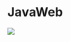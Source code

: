 # JavaWeb
<img src="https://lh3.googleusercontent.com/w92kiuPutof29QTiZebFtJ-G9atjG_inODnKSJN_QvTYtCCjTxvBuA9elZVIiZLqZNgtuoiH-wgN2gko2DyA4GUkSNs5GlP4wCCOBfBmKQJ2klccWuARGxjGQGonBazionJxkyJc9XEYdudSRI3t-5aRf8NAQYfV1KGrVWyGhCH6mIXxr0IsOsBD5u3FajESsFMCzPx9JKohAA8x8l_xuyGbwJ0PxZRRpIF8lEcTL8EXC47d_r56I1vsi0-XGA7nyRKswxWTTILKuooeXdVAQ3cs1k7aZ2fmCgZV3JpMucRAhl4k6kPfoxV_Q1x9jOVNlL79ybC3lIShzhd0GRKKFd6mTo1Gd4UJyE1Cjwqo3W8SHNWQV4n6iObLMb8lf9aAEsnPWqygJD3AUkPZJyXx9EHyfcmgkX8mi4i4mv61lrOBVjNa8axDyaP2Jm4AemR94PbQfYcvrNOR6EvlDwBD-B_Kbj5jS2gAnnTy4tIezt835AK0yg6zj_8YhxjUThmGWNXMnz9inITrzhB7sbawFgkVuDio763Z25gCYYv37cGO1ICDp262ArzRxl2_p5epuVe0Ml6SVbcR8s0mHENHFcwPfk-pXjHJLoz8y3-De1DOGE-u2rLc1qOBRAvuUVrBrWBXbRbrU1blrNkO0giO0rByFf46s4Gm=w1340-h636-no" >
